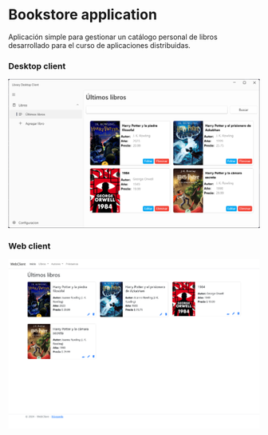 # Bookstore application

Aplicación simple para gestionar un catálogo personal de libros desarrollado para el curso de aplicaciones distribuidas.

### Desktop client

![Desktop client](https://raw.githubusercontent.com/andresdev5/bookstore-application/main/.resources/desktop-client.png)


### Web client

![Web client](https://raw.githubusercontent.com/andresdev5/bookstore-application/main/.resources/web-client-upd.png)
